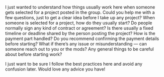 I just wanted to understand how things usually work here when someone gets selected for a project posted in the group. Could you help me with a few questions, just to get a clear idea before I take up any project?
When someone is selected for a project, how do they usually start?
Do people normally sign any kind of contract or agreement?
Is there usually a fixed timeline or deadline shared by the person posting the project?
How is the payment part handled? Do you recommend confirming the payment details before starting?
What if there’s any issue or misunderstanding — can someone reach out to you or the mods?
Any general things to be careful about before starting work?

I just want to be sure I follow the best practices here and avoid any confusion later. Would love any advice you have!